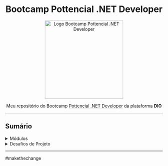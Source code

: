 <div align="center">
    <h1>Bootcamp Pottencial .NET Developer</h1>
    <img src="https://hermes.digitalinnovation.one/tracks/9a1e80de-6b42-4f59-97be-15e1493aa96f.png" alt="Logo Bootcamp Pottencial .NET Developer" width="250px"/>
    <p>Meu repositório do Bootcamp <a href="https://web.dio.me/track/35a4e967-50e1-4140-a858-a6c8f63904c4" target="_blank">Pottencial .NET Developer</a> da plataforma <strong>DIO</strong></p>
</div>

---------------
<h2>Sumário</h2>
<details>
<summary>Módulos</summary>
<hr>
<p> Completo: ✅ Incompleto: ❌</p>
<hr>

- Prepare-se Para a Jornada ✅ 23/11/2022
- Princípios de Desenvolvimento de Software ✅ 23/11/2022
- Conhecendo a Plataforma .NET com C# ❌
- Orientação a Objetos com C# ❌
- Banco de Dados Relacionais - SQL Server ❌
- Dominando o Ecossistema .NET
</details>

<details>
<summary>Desafios de Projeto</summary>

- <a href="https://github.com/yomarcoslinss/bootcamp-pottencial-dotnet-developer/tree/main/Desafios%20de%20Projeto" target="_blank">Link do diretório</a>
- <a href="https://github.com/yomarcoslinss/bootcamp-pottencial-dotnet-developer/tree/main/Desafios%20de%20Projeto/trilha-net-fundamentos-desafio" target="_blank">Trilha .NET - Fundamentos</a>
- <a href="https://github.com/yomarcoslinss/bootcamp-pottencial-dotnet-developer/tree/main/Desafios%20de%20Projeto/trilha-net-explorando-desafio" target="_blank">Trilha .NET - Explorando a Linguagem</a>
</details>
<hr/>
<p>#makethechange</p>


